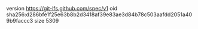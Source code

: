 version https://git-lfs.github.com/spec/v1
oid sha256:d286bfe1f25e63b8b2d3418af39e83ae3d84b78c503aafdd2051a409b9faccc3
size 5309
